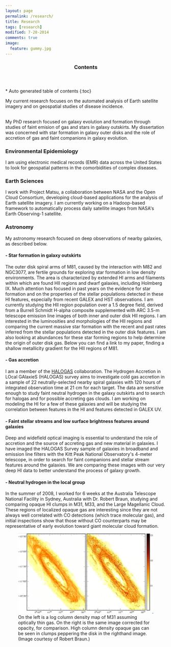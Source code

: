 ```yaml
---
layout: page
permalink: /research/
title: Research 
tags: [research]
modified: 7-28-2014
comments: true
image:
  feature: gummy.jpg
---
```


<section id="table-of-contents" class="toc">
  <header>
    <h3 >Contents</h3>
  </header>
<div id="drawer" markdown="1">
*  Auto generated table of contents
{:toc}
</div>
</section><!-- /#table-of-contents -->


My current research focuses on the automated analysis of Earth satellite imagery
and on geospatial studies of disease incidence.  

<br>My PhD research focused on 
galaxy evolution and formation through studies of faint emision of gas and stars
in galaxy outskirts.  My dissertation was concerned with star formation in galaxy
outer disks and the role of accretion of gas and faint companions in galaxy evolution.  

### Environmental Epidemiology

I am using electronic medical records (EMR) data across the United States to 
look for geospatial patterns in the comorbidities of complex diseases.

### Earth Sciences

I work with Project Matsu, a collaboration between NASA and the Open Cloud Consortium,
developing cloud-based applications for the analysis of Earth satellite imagery.
I am currently working on a Hadoop-based framework to automatically process daily
satellite images from NASA's Earth Observing-1 satellite.

### Astronomy

My astronomy research focused on deep observations of nearby galaxies, as described below. 

#### - Star formation in galaxy outskirts

The outer disk spiral arms of M81, caused by the interaction with M82 and NGC3077, are fertile grounds for exploring star formation in low density environments. The area is characterized by extended HI arms and filaments within which are found HII regions and dwarf galaxies, including Holmberg IX. Much attention has focused in past years on the evidence for star formation and on the properties of the stellar populations detected in these HI features, especially from recent GALEX and HST observations. I am currently studying the HII region population over a 1.5 degree field, derived from a Burrell Schmidt H-alpha composite supplemented with ARC 3.5-m telescope emission line images of both inner and outer disk HII regions. I am interested in the luminosities and morphologies of the HII regions and comparing the current massive star formation with the recent and past rates inferred from the stellar populations detected in the outer disk features. I am also looking at abundances for these star forming regions to help determine the origin of outer disk gas. Below you can find a link to my paper, finding a shallow metallicity gradient for the HII regions of M81.

#### - Gas accretion

I am a member of the [HALOGAS](http://www.astron.nl/halogas/) collaboration. The Hydrogen Accretion in LOcal GAlaxieS (HALOGAS) survey aims to investigate cold gas accretion in a sample of 22 neutrally-selected nearby spiral galaxies with 120 hours of integrated observation time at 21 cm for each target. The data are sensitive enough to study faint neutral hydrogen in the galaxy outskirts and to search for halogas and for possible accreting gas clouds. I am working on modeling the HI for a few of these galaxies and will be studying the correlation between features in the HI and features detected in GALEX UV.

#### - Faint stellar streams and low surface brightness features around galaxies
Deep and widefield optical imaging is essential to understand the role of accretion and the source of accreting gas and new material in galaxies. I have imaged the HALOGAS Survey sample of galaxies in broadband and emission line filters with the Kitt Peak National Observatory's 4-meter telescope, in order to search for faint companions and stellar stream features around the galaxies. We are comparing these images with our very deep HI data to better understand the process of galaxy growth.

#### - Neutral hydrogen in the local group
In the summer of 2008, I worked for 6 weeks at the Australia Telescope National Facility in Sydney, Australia with Dr. Robert Braun, studying and comparing opaque HI clumps in M31, M33, and the Large Magellanic Cloud. These regions of localized opaque gas are interesting since they are not always well correlated with CO detections (which trace molecular gas), and initial inspections show that those without CO counterparts may be representative of early evolution toward giant molecular cloud formation.

<figure>
	<a href="/images/m31opacity.jpg"><img src="/images/m31opacity.jpg"></a>
	<figcaption>On the left is a log column density map of M31 assuming optically thin gas. On the right is the same image corrected for opacity, for comparison. High column density opaque gas can be seen in clumps peppering the disk in the righthand image. (Image courtesy of Robert Braun.) </figcaption>

</figure>
